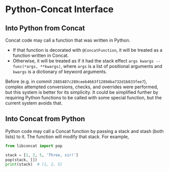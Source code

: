 Python-Concat Interface
=======================

Into Python from Concat
-----------------------

Concat code may call a function that was written in Python.

* If that function is decorated with `@ConcatFunction`, it will be treated as a
function written in Concat.
* Otherwise, it will be treated as if it had the stack effect `args kwargs --
func(*args, **kwargs)`, where `args` is a list of positional arguments and
`kwargs` is a dictionary of keyword arguments.

Before (e.g. in commit `2885487c289ceeb4663f12894ba732d1b833fee7`), complex
attempted conversions, checks, and overrides were performed, but this system is
better for its simplicity. It could be simplified further by requiring Python
functions to be called with some special function, but the current system
avoids that.

Into Concat from Python
-----------------------

Python code may call a Concat function by passing a stack and stash (both lists) to it. The
function will modify that stack. For example,

```python
from libconcat import pop

stack = [1, 2, 5, 'Three, sir!']
pop(stack, [])
print(stack)  # [1, 2, 5]
```
